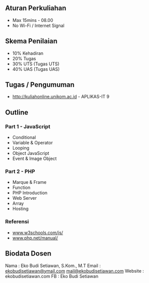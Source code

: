 ## Aturan Perkuliahan
- Max 15mins - 08.00
- No Wi-Fi / Internet Signal

## Skema Penilaian
- 10% Kehadiran
- 20% Tugas
- 30% UTS (Tugas UTS)
- 40% UAS (Tugas UAS)

## Tugas / Pengumuman
- http://kuliahonline.unikom.ac.id - APLIKAS-IT 9

## Outline

### Part 1 - JavaScript
- Conditional
- Variable & Operator
- Looping
- Object JavaScript
- Event & Image Object

### Part 2 - PHP
- Marque & Frame 
- Function
- PHP Introduction
- Web Server
- Array
- Hosting

### Referensi
- www.w3schools.com/js/
- www.php.net/manual/

## Biodata Dosen
Nama	: Eko Budi Setiawan, S.Kom., M.T
Email	: ekobudisetiawan@ymail.com
		  mail@ekobudisetiawan.com
Website : ekobudisetiawan.com
FB		: Eko Budi Setiawan